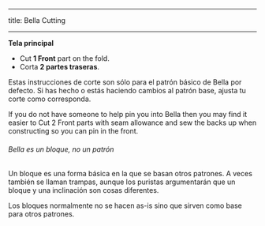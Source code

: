 ***

title: Bella Cutting

***

**Tela principal**

- Cut **1 Front** part on the fold.
- Corta **2 partes traseras**.

Estas instrucciones de corte son sólo para el patrón básico de Bella por defecto. Si has hecho o estás haciendo cambios al patrón base, ajusta tu corte como corresponda.

<Tip>

If you do not have someone to help pin you into Bella then you may find it easier to Cut 2 Front parts with seam allowance and sew the backs up when constructing so you can pin in the front.

</Tip>

<Note>

###### Bella es un bloque, no un patrón

Un bloque es una forma básica en la que se basan otros patrones.
A veces también se llaman trampas, aunque los puristas argumentarán que un bloque y una inclinación son cosas diferentes.

Los bloques normalmente no se hacen as-is sino que sirven como base para otros patrones.

</Note>
